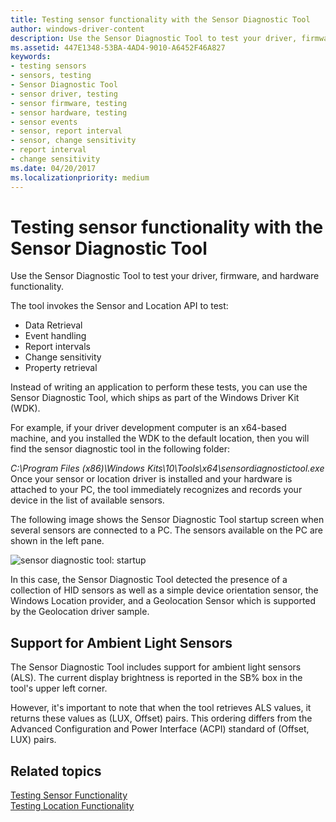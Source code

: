 ```yaml
---
title: Testing sensor functionality with the Sensor Diagnostic Tool
author: windows-driver-content
description: Use the Sensor Diagnostic Tool to test your driver, firmware, and hardware functionality.
ms.assetid: 447E1348-53BA-4AD4-9010-A6452F46A827
keywords:
- testing sensors
- sensors, testing
- Sensor Diagnostic Tool
- sensor driver, testing
- sensor firmware, testing
- sensor hardware, testing
- sensor events
- sensor, report interval
- sensor, change sensitivity
- report interval
- change sensitivity
ms.date: 04/20/2017
ms.localizationpriority: medium
---
```


# Testing sensor functionality with the Sensor Diagnostic Tool


Use the Sensor Diagnostic Tool to test your driver, firmware, and hardware functionality.

The tool invokes the Sensor and Location API to test:

-   Data Retrieval
-   Event handling
-   Report intervals
-   Change sensitivity
-   Property retrieval

Instead of writing an application to perform these tests, you can use the Sensor Diagnostic Tool, which ships as part of the Windows Driver Kit (WDK).

For example, if your driver development computer is an x64-based machine, and you installed the WDK to the default location, then you will find the sensor diagnostic tool in the following folder:

*C:\\Program Files (x86)\\Windows Kits\\10\\Tools\\x64\\sensordiagnostictool.exe*
Once your sensor or location driver is installed and your hardware is attached to your PC, the tool immediately recognizes and records your device in the list of available sensors.

The following image shows the Sensor Diagnostic Tool startup screen when several sensors are connected to a PC. The sensors available on the PC are shown in the left pane.

![sensor diagnostic tool: startup](images/sdt-startup.png)

In this case, the Sensor Diagnostic Tool detected the presence of a collection of HID sensors as well as a simple device orientation sensor, the Windows Location provider, and a Geolocation Sensor which is supported by the Geolocation driver sample.

## Support for Ambient Light Sensors


The Sensor Diagnostic Tool includes support for ambient light sensors (ALS). The current display brightness is reported in the SB% box in the tool's upper left corner.

However, it's important to note that when the tool retrieves ALS values, it returns these values as (LUX, Offset) pairs. This ordering differs from the Advanced Configuration and Power Interface (ACPI) standard of (Offset, LUX) pairs.

## Related topics
[Testing Sensor Functionality](testing-sensor-functionality.md)  
[Testing Location Functionality](testing-location-functionality.md)  




